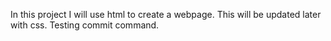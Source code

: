 In this project I will use html to create a webpage. This will be updated later with css. 
Testing commit command. 
